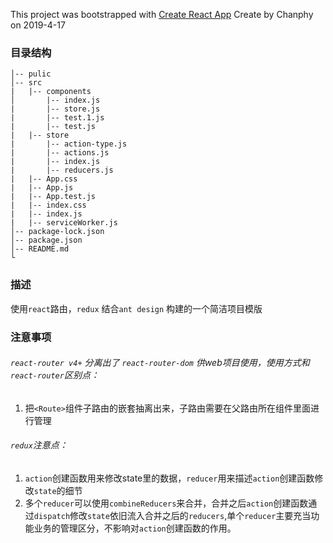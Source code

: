 This project was bootstrapped with [Create React App](https://github.com/facebook/create-react-app)
Create by Chanphy on 2019-4-17
### 目录结构  
```
│-- pulic
│-- src
|   |-- components  
│       |-- index.js
|       |-- store.js
|       |-- test.1.js
|       |-- test.js
|   |-- store
|       |-- action-type.js
|       |-- actions.js
|       |-- index.js
|       |-- reducers.js
|   |-- App.css
|   |-- App.js
|   |-- App.test.js
|   |-- index.css
|   |-- index.js
|   |-- serviceWorker.js
│-- package-lock.json
│-- package.json
│-- README.md
└
```
### 描述
使用`react`路由，`redux` 结合`ant design` 构建的一个简洁项目模版
### 注意事项
 ###### `react-router v4+` 分离出了 `react-router-dom` 供web项目使用，使用方式和`react-router`区别点：
1. 把`<Route>`组件子路由的嵌套抽离出来，子路由需要在父路由所在组件里面进行管理
 ###### `redux`注意点： 
1. `action`创建函数用来修改state里的数据，`reducer`用来描述`action`创建函数修改`state`的细节
2. 多个`reducer`可以使用`combineReducers`来合并，合并之后`action`创建函数通过`dispatch`修改`state`依旧流入合并之后的`reducers`,单个`reducer`主要充当功能业务的管理区分，不影响对`action`创建函数的作用。
